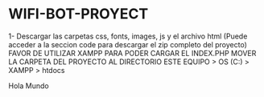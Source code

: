 # WIFI-BOT-PROYECT
<INTRUCCIONES>
  
 1- Descargar las carpetas css, fonts, images, js y el archivo html
 (Puede acceder a la seccion code para descargar el zip completo del proyecto)
FAVOR DE UTILIZAR XAMPP PARA PODER CARGAR EL INDEX.PHP
MOVER LA CARPETA DEL PROYECTO AL DIRECTORIO 
ESTE EQUIPO > OS (C:) > XAMPP > htdocs

Hola Mundo
  
  
<un proyecto aun en progreso/>
